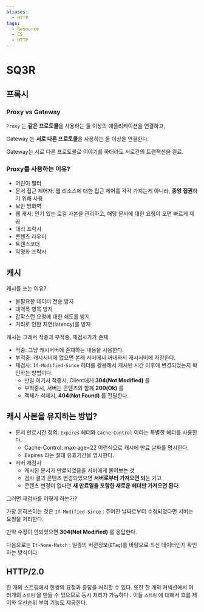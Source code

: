 ```yaml
---
aliases:
  - HTTP
tags:
  - Resource
  - CS
  - HTTP
---
```


# SQ3R

## 프록시

### Proxy vs Gateway
`Proxy` 는 **같은 프로토콜**을 사용하는 둘 이상의 애플리케이션을 연결하고,

Gateway 는 **서로 다른 프로토콜**을 사용하는 둘 이상을 연결한다.

Gateway는 서로 다른 프로토콜로 이야기를 하더라도 서로간의 트랜잭션을 완료.

### Proxy를 사용하는 이유?

- 어린이 필터
- 문서 접근 제어자: 웹 리소스에 대한 접근 제어를 각각 가지는게 아니라, **중앙 집권**하기 위해 사용
- 보안 방화벽
- 웹 캐시: 인기 있는 로컬 사본을 관리하고, 해당 문서에 대한 요청이 오면 빠르게 제공
- 대리 프락시
- 콘텐츠 라우터
- 트랜스코더
- 익명화 프락시

## 캐시

캐시를 쓰는 이유?

- 불필요한 데이터 전송 방지
- 대역폭 병목 방지
- 갑작스런 요청에 대한 쇄도를 방지
- 거리로 인한 지연(latency)를 방지

캐시는 그래서 적중과 부적중, 재검사가가 존재.

- 적중: 그냥 캐시서버에 존재하는 내용을 사용한다.
- 부적중: 캐시서버에 없으면 본래 서버에서 꺼내와서 캐시서버에 저장한다.
- 재검사: `If-Modified-Since` 헤더를 활용해서 캐시된 시간 이후에 변경되었는지 확인하는 방법이다.
    - 만일 여기서 적중시, Client에게 **304(Not Modified)** 를
    - 부적중시, 서버는 콘텐츠와 함께 **200(Ok)** 를
    - 객체가 삭제시, **404(Not Found)** 를 전달한다.

## 캐시 사본을 유지하는 방법?

- 문서 만료시간 정의: `Expires` 헤더와 `Cache-Control` 이라는 특별한 헤더를 사용한다.
    - Cache-Control: max-age=22 이런식으로 캐시에 만료 날짜를 명시한다.
    - Expires 라는 절대 유효기간을 명시한다.
- 서버 재검사
    - 캐시된 문서가 만료되었음을 서버에게 물어보는 것
    - 검사 결과 콘텐츠 변경되었으면 **서버로부터 가져오면 되**는 거고
    - 콘텐츠 변경이 없다면 **새 만료일을 포함한 새로운 헤더만 가져오면 된다.**

그러면 재검사를 어떻게 하는가?

가장 흔히쓰이는 것은 `If-Modified-Since` : 주어진 날짜로부터 수정되었다면 서버는 요청을 처리한다.

만약 수정이 안되었으면 **304(Not Modified)** 를 응답한다.

다음으로는 `If-None-Match` : 일종의 버젼정보(`ETag`)를 바탕으로 최신 데이터인지 확인하는 방식이다.

## HTTP/2.0

한 개의 스트림에서 한쌍의 요청과 응답을 처리할 수 있다.
또한 한 개의 커넥션에서 여러개의 `스트림` 을 만들 수 있으므로 동시 처리가 가능하다  .
이들 `스트림` 에 대해서 흐름 제어와 우선순위 부여 기능도 제공한다.

